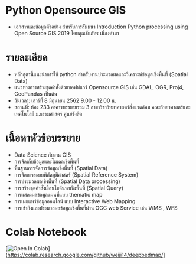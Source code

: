 # Python Opensource GIS 
- เอกสารและข้อมูลตัวอย่าง สำหรับการสัมมนา Introduction Python processing using Open Source GIS 2019 โดยคุณชัยภัทร เนื่องคำมา
# รายละเอียด
- หลักสูตรนี้แนะนำการใช้ python สำหรับงานประมวลผลและวิเคราะห์ข้อมูลเชิงพื้นที่ (Spatial Data) 
- แนวทางการสร้างชุดคำสั่งด้วยซอฟท์แวร์ Opensource GIS เช่น GDAL, OGR, Proj4, GeoPandas เป็นต้น
- วันเวลา: เสาร์ที่ 8 มิถุนายน 2562 9.00 - 12.00 น.
- สถานที่: ห้อง 233 อาคารบรรยายรวม 3 สาขาวิชาวิทยาศาสตร์สิ่งแวดล้อม คณะวิทยาศาสตร์และเทคโนโลยี ม.ธรรมศาสตร์ ศูนย์รังสิต

# เนื้อหาหัวข้อบรรยาย
- Data Science กับงาน GIS
- การจัดเก็บข้อมูลและโมเดลเชิงพื้นที่
- พื้นฐานการจัดการข้อมูลเชิงพื้นที่ (Spatial Data)
- การจัดการระบบพิกัดภูมิศาสตร์ (Spatial Reference System)
- การประมวลผลเชิงพื้นที่ (Spatial Data processing)
- การสร้างชุดคำสั่งเงื่อนไขค้นหาเชิงพื้นที่ (Spatial Query)
- การแสดงผลข้อมูลแผนที่แบบ thematic map
- การเผยแพร่ข้อมูลออนไลน์ แบบ Interactive Web Mapping
- การเข้าถึงและประมวลผลข้อมูลเชิงพื้นที่ผ่าน OGC web Service เช่น WMS , WFS

# Colab Notebook
[![Open In Colab](https://colab.research.google.com/assets/colab-badge.svg)](https://colab.research.google.com/github/weiji14/deepbedmap/]
